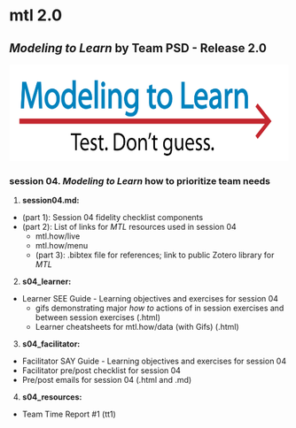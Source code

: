 # mtl 2.0

## *Modeling to Learn* by Team PSD - Release 2.0

<img src = "https://github.com/lzim/teampsd/blob/master/resources/logos/mtl_testdontguess_sm.png"
     height = "175" width = "650">

### session 04. *Modeling to Learn* how to prioritize **team needs**

1. **session04.md:**
- (part 1): Session 04 fidelity checklist components
- (part 2): List of links for *MTL* resources used in session 04
  - mtl.how/live
  - mtl.how/menu
  - (part 3): .bibtex file for references; link to public Zotero library for *MTL*
2. **s04_learner:**
- Learner SEE Guide - Learning objectives and exercises for session 04
  - gifs demonstrating major *how to* actions of in session exercises and between session exercises (.html)
  - Learner cheatsheets for mtl.how/data (with Gifs) (.html)
3. **s04_facilitator:**
- Facilitator SAY Guide - Learning objectives and exercises for session 04
- Facilitator pre/post checklist for session 04
- Pre/post emails for session 04 (.html and .md)
4. **s04_resources:**
- Team Time Report #1 (tt1)
